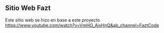 ## Sitio Web Fazt

Este sitio web se hizo en base a este proyecto https://www.youtube.com/watch?v=VmHO_AjxHnQ&ab_channel=FaztCode